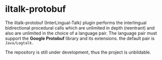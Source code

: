 # iltalk-protobuf
The iltalk-protobuf (InterLingual-Talk) plugin performs the interlingual bidirectional procedural calls which are unlimited in depth (reentrant) and also are unlimited in the choice of a language pair. 
The language pair must support the **Google Protobuf** library and its extensions. the default pair is `Java/Logtalk.`

The repository is still under development, thus the project is unbildable.

